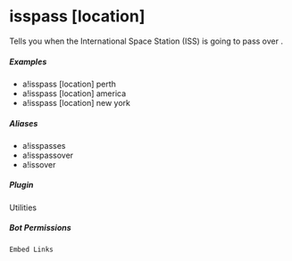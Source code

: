 # isspass [location]

Tells you when the International Space Station (ISS) is going to pass over <location>.
			

##### Examples

* a!isspass [location] perth
* a!isspass [location] america
* a!isspass [location] new york


##### Aliases

* a!isspasses
* a!isspassover
* a!issover


##### Plugin
Utilities


##### Bot Permissions
`Embed Links`